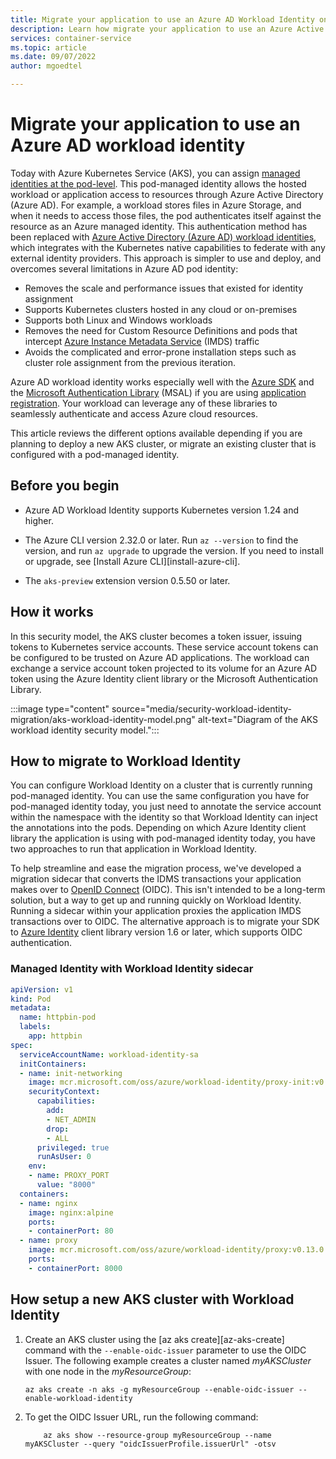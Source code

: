 ```yaml
---
title: Migrate your application to use an Azure AD Workload Identity on Azure Kubernetes Service (AKS)
description: Learn how migrate your application to use an Azure Active Directory Workload Identity in an Azure Kubernetes Service (AKS) cluster.
services: container-service
ms.topic: article
ms.date: 09/07/2022
author: mgoedtel

---
```


# Migrate your application to use an Azure AD workload identity

Today with Azure Kubernetes Service (AKS), you can assign [managed identities at the pod-level](use-azure-ad-pod-identity.md). This pod-managed identity allows the hosted workload or application access to resources through Azure Active Directory (Azure AD). For example, a workload stores files in Azure Storage, and when it needs to access those files, the pod authenticates itself against the resource as an Azure managed identity. This authentication method has been replaced with [Azure Active Directory (Azure AD) workload identities](../active-directory/develop/workload-identities-overview.md), which integrates with the Kubernetes native capabilities to federate with any external identity providers. This approach is simpler to use and deploy, and overcomes several limitations in Azure AD pod identity:

- Removes the scale and performance issues that existed for identity assignment
- Supports Kubernetes clusters hosted in any cloud or on-premises
- Supports both Linux and Windows workloads
- Removes the need for Custom Resource Definitions and pods that intercept [Azure Instance Metadata Service](../virtual-machines/linux/instance-metadata-service.md) (IMDS) traffic
- Avoids the complicated and error-prone installation steps such as cluster role assignment from the previous iteration.

Azure AD workload identity works especially well with the [Azure SDK](https://azure.microsoft.com/downloads/) and the [Microsoft Authentication Library](../active-directory/develop/msal-overview.md) (MSAL) if you are using [application registration](../active-directory/develop/application-model.md#register-an-application). Your workload can leverage any of these libraries to seamlessly authenticate and access Azure cloud resources.

This article reviews the different options available depending if you are planning to deploy a new AKS cluster, or migrate an existing cluster that is configured with a pod-managed identity.

## Before you begin

- Azure AD Workload Identity supports Kubernetes version 1.24 and higher.

- The Azure CLI version 2.32.0 or later. Run `az --version` to find the version, and run `az upgrade` to upgrade the version. If you need to install or upgrade, see [Install Azure CLI][install-azure-cli].

- The `aks-preview` extension version 0.5.50 or later.

## How it works

In this security model, the AKS cluster becomes a token issuer, issuing tokens to Kubernetes service accounts. These service account tokens can be configured to be trusted on Azure AD applications. The workload can exchange a service account token projected to its volume for an Azure AD token using the Azure Identity client library or the Microsoft Authentication Library.

:::image type="content" source="media/security-workload-identity-migration/aks-workload-identity-model.png" alt-text="Diagram of the AKS workload identity security model.":::

## How to migrate to Workload Identity

You can configure Workload Identity on a cluster that is currently running pod-managed identity. You can use the same configuration you have for pod-managed identity today, you just need to annotate the service account within the namespace with the identity so that Workload Identity can inject the annotations into the pods. Depending on which Azure Identity client library the application is using with pod-managed identity today, you have two approaches to run that application in Workload Identity.

To help streamline and ease the migration process, we've developed a migration sidecar that converts the IDMS transactions your application makes over to [OpenID Connect](../active-directory/develop/v2-protocols-oidc.md) (OIDC). This isn't intended to be a long-term solution, but a way to get up and running quickly on Workload Identity. Running a sidecar within your application proxies the application IMDS transactions over to OIDC. The alternative approach is to migrate your SDK to [Azure Identity](../active-directory/develop/reference-v2-libraries.md) client library version 1.6 or later, which supports OIDC authentication.

### Managed Identity with Workload Identity sidecar

```yml
apiVersion: v1
kind: Pod
metadata:
  name: httpbin-pod
  labels:
    app: httpbin
spec:
  serviceAccountName: workload-identity-sa
  initContainers:
  - name: init-networking
    image: mcr.microsoft.com/oss/azure/workload-identity/proxy-init:v0.13.0
    securityContext:
      capabilities:
        add:
        - NET_ADMIN
        drop:
        - ALL
      privileged: true
      runAsUser: 0
    env:
    - name: PROXY_PORT
      value: "8000"
  containers:
  - name: nginx
    image: nginx:alpine
    ports:
    - containerPort: 80
  - name: proxy
    image: mcr.microsoft.com/oss/azure/workload-identity/proxy:v0.13.0
    ports:
    - containerPort: 8000
```

## How setup a new AKS cluster with Workload Identity

1. Create an AKS cluster using the [az aks create][az-aks-create] command with the `--enable-oidc-issuer` parameter to use the OIDC Issuer. The following example creates a cluster named *myAKSCluster* with one node in the *myResourceGroup*:

    ```azurecli
    az aks create -n aks -g myResourceGroup --enable-oidc-issuer --enable-workload-identity
    ```

2. To get the OIDC Issuer URL, run the following command:

    ```azurecli
        az aks show --resource-group myResourceGroup --name myAKSCluster --query "oidcIssuerProfile.issuerUrl" -otsv
    ```